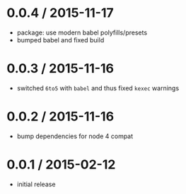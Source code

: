
0.0.4 / 2015-11-17
==================

  * package: use modern babel polyfills/presets
  * bumped babel and fixed build

0.0.3 / 2015-11-16
==================

  * switched `6to5` with `babel` and thus fixed
    `kexec` warnings

0.0.2 / 2015-11-16
==================

  * bump dependencies for node 4 compat

0.0.1 / 2015-02-12
==================

 * initial release
